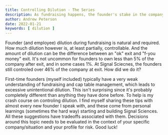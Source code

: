```yaml
---
title: Controlling Dilution - The Series
description: As fundraising happens, the founder's stake in the company slowly shrinks.  How can you control it and get a better exit? 
author: Andrew Peterson
date: 2022-01-21
keywords: [ dilution ]
---
```

Founder (and employee) dilution during fundraising is natural and required.  How much dilution however is, at least partially, controllable. And the amount of dilution can be the difference between an "ok" exit and "f-you money" exit.  It's not uncommon for founders to own less than 5% of the company after exit, and in some cases 1%.  At Signal Sciecnes, the founders still controled over 46% of the company at exit.  How did we do it?

First-time founders (myself included) typically have a very weak understanding of fundraising and cap table management, which leads to excessive unintentional dilution.  This isn't surprising since it's probably completely different than anything they have done before.  To help is my crash course on controling dilution.  I find myself sharing these tips with almost every new founder I speak with, and these come from personal learnings (sometimes the hard way) starting and building Signal Sciences. All these suggestions have tradeoffs associated with them. Decisions around this topic needs to be evaluated in the context of your specific company/situation and your profile for risk.   Good luck!

